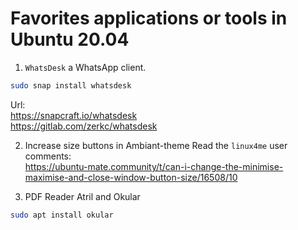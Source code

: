 # Favorites applications or tools in Ubuntu 20.04



1. ```WhatsDesk``` a WhatsApp client.

```bash
sudo snap install whatsdesk
```
Url:\
<https://snapcraft.io/whatsdesk>\
<https://gitlab.com/zerkc/whatsdesk>


2. Increase size buttons in Ambiant-theme
Read the ```linux4me``` user comments:\
<https://ubuntu-mate.community/t/can-i-change-the-minimise-maximise-and-close-window-button-size/16508/10>

3. PDF Reader
Atril and Okular

```bash
sudo apt install okular
```

